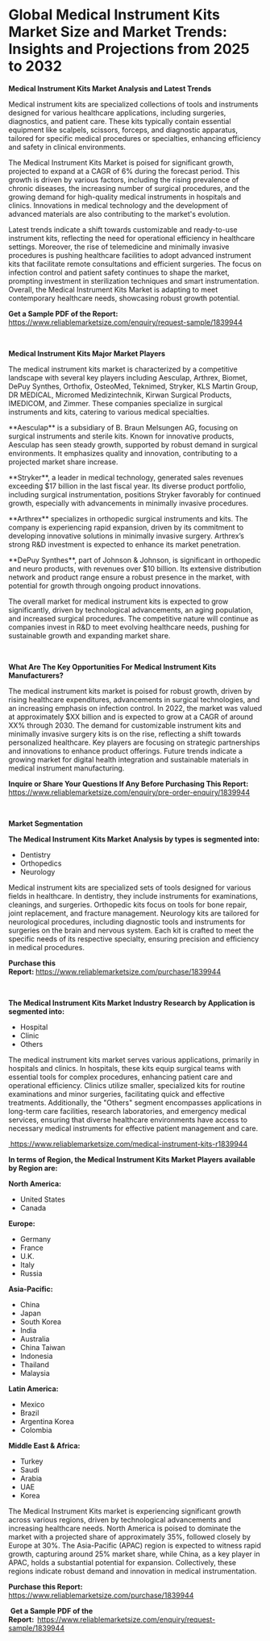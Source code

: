 <p><h1>Global Medical Instrument Kits Market Size and Market Trends: Insights and Projections from 2025 to 2032</h1></p><p><strong>Medical Instrument Kits Market Analysis and Latest Trends</strong></p>
<p><p>Medical instrument kits are specialized collections of tools and instruments designed for various healthcare applications, including surgeries, diagnostics, and patient care. These kits typically contain essential equipment like scalpels, scissors, forceps, and diagnostic apparatus, tailored for specific medical procedures or specialties, enhancing efficiency and safety in clinical environments.</p><p>The Medical Instrument Kits Market is poised for significant growth, projected to expand at a CAGR of 6% during the forecast period. This growth is driven by various factors, including the rising prevalence of chronic diseases, the increasing number of surgical procedures, and the growing demand for high-quality medical instruments in hospitals and clinics. Innovations in medical technology and the development of advanced materials are also contributing to the market's evolution.</p><p>Latest trends indicate a shift towards customizable and ready-to-use instrument kits, reflecting the need for operational efficiency in healthcare settings. Moreover, the rise of telemedicine and minimally invasive procedures is pushing healthcare facilities to adopt advanced instrument kits that facilitate remote consultations and efficient surgeries. The focus on infection control and patient safety continues to shape the market, prompting investment in sterilization techniques and smart instrumentation. Overall, the Medical Instrument Kits Market is adapting to meet contemporary healthcare needs, showcasing robust growth potential.</p></p>
<p><strong>Get a Sample PDF of the Report:&nbsp;</strong> <a href="https://www.reliablemarketsize.com/enquiry/request-sample/1839944?utm_campaign=2889&utm_medium=2&utm_source=Github&utm_content=ia&utm_term=13042025&utm_id=medical-instrument-kits">https://www.reliablemarketsize.com/enquiry/request-sample/1839944</a></p>
<p>&nbsp;</p>
<p><strong>Medical Instrument Kits Major Market Players</strong></p>
<p><p>The medical instrument kits market is characterized by a competitive landscape with several key players including Aesculap, Arthrex, Biomet, DePuy Synthes, Orthofix, OsteoMed, Teknimed, Stryker, KLS Martin Group, DR MEDICAL, Micromed Medizintechnik, Kirwan Surgical Products, IMEDICOM, and Zimmer. These companies specialize in surgical instruments and kits, catering to various medical specialties.</p><p>**Aesculap** is a subsidiary of B. Braun Melsungen AG, focusing on surgical instruments and sterile kits. Known for innovative products, Aesculap has seen steady growth, supported by robust demand in surgical environments. It emphasizes quality and innovation, contributing to a projected market share increase.</p><p>**Stryker**, a leader in medical technology, generated sales revenues exceeding $17 billion in the last fiscal year. Its diverse product portfolio, including surgical instrumentation, positions Stryker favorably for continued growth, especially with advancements in minimally invasive procedures.</p><p>**Arthrex** specializes in orthopedic surgical instruments and kits. The company is experiencing rapid expansion, driven by its commitment to developing innovative solutions in minimally invasive surgery. Arthrex’s strong R&D investment is expected to enhance its market penetration.</p><p>**DePuy Synthes**, part of Johnson & Johnson, is significant in orthopedic and neuro products, with revenues over $10 billion. Its extensive distribution network and product range ensure a robust presence in the market, with potential for growth through ongoing product innovations.</p><p>The overall market for medical instrument kits is expected to grow significantly, driven by technological advancements, an aging population, and increased surgical procedures. The competitive nature will continue as companies invest in R&D to meet evolving healthcare needs, pushing for sustainable growth and expanding market share.</p></p>
<p>&nbsp;</p>
<p><strong>What Are The Key Opportunities For Medical Instrument Kits Manufacturers?</strong></p>
<p><p>The medical instrument kits market is poised for robust growth, driven by rising healthcare expenditures, advancements in surgical technologies, and an increasing emphasis on infection control. In 2022, the market was valued at approximately $XX billion and is expected to grow at a CAGR of around XX% through 2030. The demand for customizable instrument kits and minimally invasive surgery kits is on the rise, reflecting a shift towards personalized healthcare. Key players are focusing on strategic partnerships and innovations to enhance product offerings. Future trends indicate a growing market for digital health integration and sustainable materials in medical instrument manufacturing.</p></p>
<p><strong>Inquire or Share Your Questions If Any Before Purchasing This Report:</strong> <a href="https://www.reliablemarketsize.com/enquiry/pre-order-enquiry/1839944?utm_campaign=2889&utm_medium=2&utm_source=Github&utm_content=ia&utm_term=13042025&utm_id=medical-instrument-kits">https://www.reliablemarketsize.com/enquiry/pre-order-enquiry/1839944</a></p>
<p>&nbsp;</p>
<p><strong>Market Segmentation</strong></p>
<p><strong>The Medical Instrument Kits Market Analysis by types is segmented into:</strong></p>
<p><ul><li>Dentistry</li><li>Orthopedics</li><li>Neurology</li></ul></p>
<p><p>Medical instrument kits are specialized sets of tools designed for various fields in healthcare. In dentistry, they include instruments for examinations, cleanings, and surgeries. Orthopedic kits focus on tools for bone repair, joint replacement, and fracture management. Neurology kits are tailored for neurological procedures, including diagnostic tools and instruments for surgeries on the brain and nervous system. Each kit is crafted to meet the specific needs of its respective specialty, ensuring precision and efficiency in medical procedures.</p></p>
<p><strong>Purchase this Report:&nbsp;</strong><a href="https://www.reliablemarketsize.com/purchase/1839944?utm_campaign=2889&utm_medium=2&utm_source=Github&utm_content=ia&utm_term=13042025&utm_id=medical-instrument-kits">https://www.reliablemarketsize.com/purchase/1839944</a></p>
<p>&nbsp;</p>
<p><strong>The Medical Instrument Kits Market Industry Research by Application is segmented into:</strong></p>
<p><ul><li>Hospital</li><li>Clinic</li><li>Others</li></ul></p>
<p><p>The medical instrument kits market serves various applications, primarily in hospitals and clinics. In hospitals, these kits equip surgical teams with essential tools for complex procedures, enhancing patient care and operational efficiency. Clinics utilize smaller, specialized kits for routine examinations and minor surgeries, facilitating quick and effective treatments. Additionally, the "Others" segment encompasses applications in long-term care facilities, research laboratories, and emergency medical services, ensuring that diverse healthcare environments have access to necessary medical instruments for effective patient management and care.</p></p>
<p><a href="https://www.reliablemarketsize.com/medical-instrument-kits-r1839944?utm_campaign=2889&utm_medium=2&utm_source=Github&utm_content=ia&utm_term=13042025&utm_id=medical-instrument-kits">&nbsp;https://www.reliablemarketsize.com/medical-instrument-kits-r1839944</a></p>
<p><strong>In terms of Region, the Medical Instrument Kits Market Players available by Region are:</strong></p>
<p>
    <p> <strong> North America: </strong>
        <ul>
            <li>United States</li>
            <li>Canada</li>
        </ul>
        </p> 
    <p> <strong> Europe: </strong>
        <ul>
            <li>Germany</li>
            <li>France</li>
            <li>U.K.</li>
            <li>Italy</li>
            <li>Russia</li>
        </ul>
        </p> 
    <p> <strong> Asia-Pacific: </strong>
        <ul>
            <li>China</li>
            <li>Japan</li>
            <li>South Korea</li>
            <li>India</li>
            <li>Australia</li>
            <li>China Taiwan</li>
            <li>Indonesia</li>
            <li>Thailand</li>
            <li>Malaysia</li>
        </ul>
        </p> 
    <p> <strong> Latin America: </strong>
        <ul>
            <li>Mexico</li>
            <li>Brazil</li>
            <li>Argentina Korea</li>
            <li>Colombia</li>
        </ul>
        </p> 
    <p> <strong> Middle East & Africa: </strong>
        <ul>
            <li>Turkey</li>
            <li>Saudi</li>
            <li>Arabia</li>
            <li>UAE</li>
            <li>Korea</li>
        </ul>
    </p>
    </p>
<p><p>The Medical Instrument Kits market is experiencing significant growth across various regions, driven by technological advancements and increasing healthcare needs. North America is poised to dominate the market with a projected share of approximately 35%, followed closely by Europe at 30%. The Asia-Pacific (APAC) region is expected to witness rapid growth, capturing around 25% market share, while China, as a key player in APAC, holds a substantial potential for expansion. Collectively, these regions indicate robust demand and innovation in medical instrumentation.</p></p>
<p><strong>Purchase this Report: </strong><a href="https://www.reliablemarketsize.com/purchase/1839944?utm_campaign=2889&utm_medium=2&utm_source=Github&utm_content=ia&utm_term=13042025&utm_id=medical-instrument-kits">https://www.reliablemarketsize.com/purchase/1839944</a></p>
<p>&nbsp;<strong>Get a Sample PDF of the Report:&nbsp;&nbsp;</strong><a href="https://www.reliablemarketsize.com/enquiry/request-sample/1839944?utm_campaign=2889&utm_medium=2&utm_source=Github&utm_content=ia&utm_term=13042025&utm_id=medical-instrument-kits">https://www.reliablemarketsize.com/enquiry/request-sample/1839944</a></p>
<p><strong></strong></p>
<p><p></p><p></p><p></p></p>